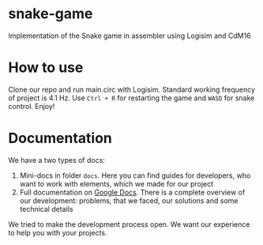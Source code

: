 # snake-game
Implementation of the Snake game in assembler using Logisim and CdM16

# How to use
Clone our repo and run main.circ with Logisim. Standard working frequency of project is 4.1 Hz. Use `Ctrl + R` for restarting the game and `WASD` for snake control.
Enjoy!

# Documentation
We have a two types of docs:
1. Mini-docs in folder `docs`. Here you can find guides for developers, who want to work with elements, which we made for our project
2. Full documentation on [Google Docs](https://docs.google.com/document/d/14FudMbwfUKigKhfqsUlDlqr-yCHF_Tjo3-UgUAZBBB4/edit?usp=sharing). There is a complete overview of our development: problems, that we faced, our solutions and some technical details

We tried to make the development process open. We want our experience to help you with your projects.